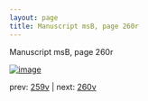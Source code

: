```yaml
---
layout: page
title: Manuscript msB, page 260r
---
```


Manuscript msB, page 260r

[![image](http://www.homermultitext.org/iipsrv?OBJ=IIP,1.0&FIF=/project/homer/pyramidal/deepzoom/hmt/vbbifolio/pending/vb_259v_260r.tif&WID=100&CVT=JPEG)](http://www.homermultitext.org/ict2/?urn=urn:cite2:hmt:vbbifolio.pending:vb_259v_260r)

prev:  [259v](../259v) | next:  [260v](../260v)

